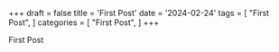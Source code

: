+++
draft = false
title = 'First Post'
date = '2024-02-24'
tags = [
    "First Post",
]
categories = [
    "First Post",
]
+++

First Post
